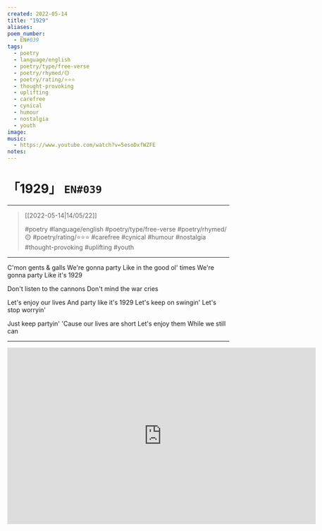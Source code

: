 ```yaml
---
created: 2022-05-14
title: "1929"
aliases:
poem_number:
  - EN#039
tags:
  - poetry
  - language/english
  - poetry/type/free-verse
  - poetry/rhymed/🟡
  - poetry/rating/⭐⭐⭐
  - thought-provoking
  - uplifting
  - carefree
  - cynical
  - humour
  - nostalgia
  - youth
image:
music:
  - https://www.youtube.com/watch?v=5esoDxfWZFE
notes:
---
```

# 「1929」 `EN#039`

---

> [[2022-05-14|14/05/22]]
> 
> #poetry 
> #language/english 
> #poetry/type/free-verse 
> #poetry/rhymed/🟡 
> #poetry/rating/⭐⭐⭐ 
> #carefree #cynical #humour #nostalgia #thought-provoking #uplifting #youth 

---

C'mon gents & galls
We're gonna party
Like in the good ol' times
We're gonna party
Like it's 1929

Don't listen to the cannons
Don't mind the war cries

Let's enjoy our lives
And party like it's 1929
Let's keep on swingin'
Let's stop worryin'

Just keep partyin'
'Cause our lives are short
Let's enjoy them
While we still can

---

<iframe width="700" height="400" src="https://www.youtube-nocookie.com/embed/5esoDxfWZFE?si=WKo6FXaJnCQkmZ9j" title="YouTube video player" frameborder="0" allow="accelerometer; autoplay; clipboard-write; encrypted-media; gyroscope; picture-in-picture; web-share" referrerpolicy="strict-origin-when-cross-origin" allowfullscreen></iframe>